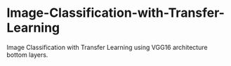 # Image-Classification-with-Transfer-Learning
Image Classification with Transfer Learning using VGG16 architecture bottom layers.
